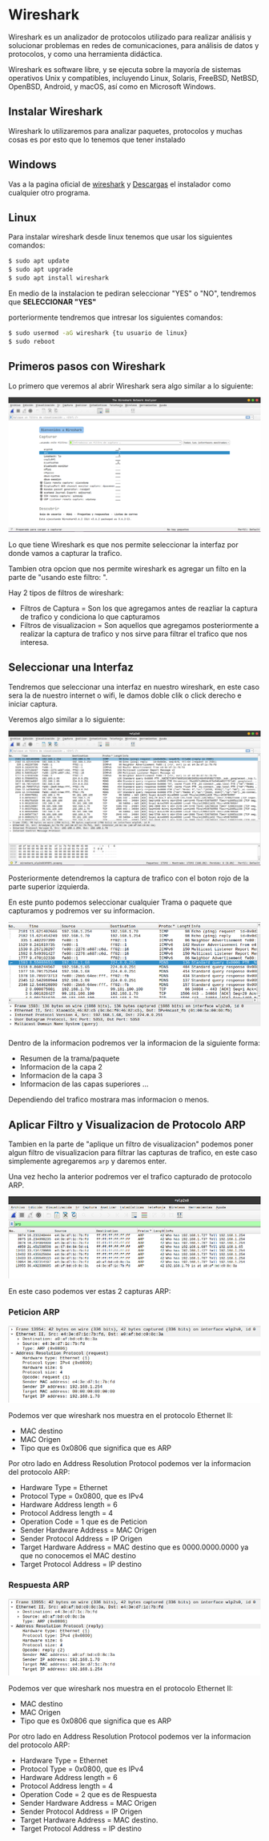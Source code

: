 # Wireshark

Wireshark es un analizador de protocolos utilizado para realizar análisis y solucionar problemas en redes de comunicaciones, para análisis de datos y protocolos, y como una herramienta didáctica.

Wireshark es software libre, y se ejecuta sobre la mayoría de sistemas operativos Unix y compatibles, incluyendo Linux, Solaris, FreeBSD, NetBSD, OpenBSD, Android, y macOS, así como en Microsoft Windows.

## Instalar Wireshark 

Wireshark lo utilizaremos para analizar paquetes, protocolos y muchas cosas es por esto que lo tenemos que tener instalado

## Windows

Vas a la pagina oficial de [wireshark](https://www.wireshark.org/) y [Descargas](https://www.wireshark.org/#download) el instalador como cualquier otro programa.

## Linux

Para instalar wireshark desde linux tenemos que usar los siguientes comandos:

```bash
$ sudo apt update
$ sudo apt upgrade
$ sudo apt install wireshark
```

En medio de la instalacion te pediran seleccionar "YES" o "NO", tendremos que **SELECCIONAR "YES"**

porteriormente tendremos que intresar los siguientes comandos:

```bash
$ sudo usermod -aG wireshark {tu usuario de linux}
$ sudo reboot
```

## Primeros pasos con Wireshark

Lo primero que veremos al abrir Wireshark sera algo similar a lo siguiente:

![Imagen30](https://github.com/RaulEstram/Documentaciones/blob/main/Redes/Redes%20Introduccion/Imagenes/Imagen30.png)

Lo que tiene Wireshark es que nos permite seleccionar la interfaz por donde vamos a capturar la trafico.

Tambien otra opcion que nos permite wireshark es agregar un filto en la parte de "usando este filtro: ".

Hay 2 tipos de filtros de wireshark:

* Filtros de Captura = Son los que agregamos antes de reazliar la captura de trafico y condiciona lo que capturamos
* Filtros de visualizacion = Son aquellos que agregamos posteriormente a realizar la captura de trafico y nos sirve para filtrar el trafico que nos interesa.

## Seleccionar una Interfaz 

Tendremos que seleccionar una interfaz en nuestro wireshark, en este caso sera la de nuestro internet o wifi, le damos doble clik o click derecho e iniciar captura.

Veremos algo similar a lo siguiente:

![Imagen31](https://github.com/RaulEstram/Documentaciones/blob/main/Redes/Redes%20Introduccion/Imagenes/Imagen31.png)

Posteriormente detendremos la captura de trafico con el boton rojo de la parte superior izquierda.

En este punto podemos seleccionar cualquier Trama o paquete que capturamos y podremos ver su informacion.

![Imagen32](https://github.com/RaulEstram/Documentaciones/blob/main/Redes/Redes%20Introduccion/Imagenes/Imagen32.png)

Dentro de la informacion podremos ver la informacion de la siguiente forma:

* Resumen de la trama/paquete
* Informacion de la capa 2
* Informacion de la capa 3
* Informacion de las capas superiores ...

Dependiendo del trafico mostrara mas informacion o menos.

## Aplicar Filtro y Visualizacion de Protocolo ARP

Tambien en la parte de "aplique un filtro de visualizacion" podemos poner algun filtro de visualizacion para filtrar las capturas de trafico, en este caso simplemente agregaremos ```arp``` y daremos enter.

Una vez hecho la anterior podremos ver el trafico capturado de protocolo ARP.

![Imagen33](https://github.com/RaulEstram/Documentaciones/blob/main/Redes/Redes%20Introduccion/Imagenes/Imagen33.png)

En este caso podemos ver estas 2 capturas ARP:

### Peticion ARP

![Imagen34](https://github.com/RaulEstram/Documentaciones/blob/main/Redes/Redes%20Introduccion/Imagenes/Imagen34.png)

Podemos ver que wireshark nos muestra en el protocolo Ethernet II:
* MAC destino
* MAC Origen
* Tipo que es 0x0806 que significa que es ARP

Por otro lado en Address Resolution Protocol podemos ver la informacion del protocolo ARP:

* Hardware Type = Ethernet
* Protocol Type = 0x0800, que es IPv4
* Hardware Address length = 6
* Protocol Address length = 4
* Operation Code = 1 que es de Peticion
* Sender Hardware Address = MAC Origen
* Sender Protocol Address = IP Origen
* Target Hardware Address = MAC destino que es 0000.0000.0000 ya que no conocemos el MAC destino
* Target Protocol Address = IP destino


### Respuesta ARP

![Imagen35](https://github.com/RaulEstram/Documentaciones/blob/main/Redes/Redes%20Introduccion/Imagenes/Imagen35.png)

Podemos ver que wireshark nos muestra en el protocolo Ethernet II:
* MAC destino
* MAC Origen
* Tipo que es 0x0806 que significa que es ARP

Por otro lado en Address Resolution Protocol podemos ver la informacion del protocolo ARP:

* Hardware Type = Ethernet
* Protocol Type = 0x0800, que es IPv4
* Hardware Address length = 6
* Protocol Address length = 4
* Operation Code = 2 que es de Respuesta
* Sender Hardware Address = MAC Origen
* Sender Protocol Address = IP Origen
* Target Hardware Address = MAC destino.
* Target Protocol Address = IP destino